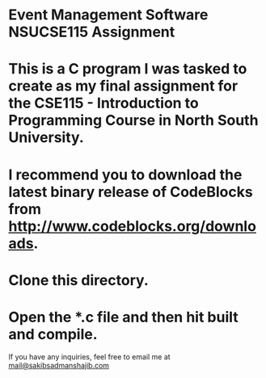 # Event Management Software NSUCSE115 Assignment

# This is a C program I was tasked to create as my final assignment for the CSE115 - Introduction to Programming Course in North South University.

# I recommend you to download the latest binary release of CodeBlocks from http://www.codeblocks.org/downloads.
# Clone this directory.
# Open the *.c file and then hit built and compile.

If you have any inquiries, feel free to email me at mail@sakibsadmanshajib.com
